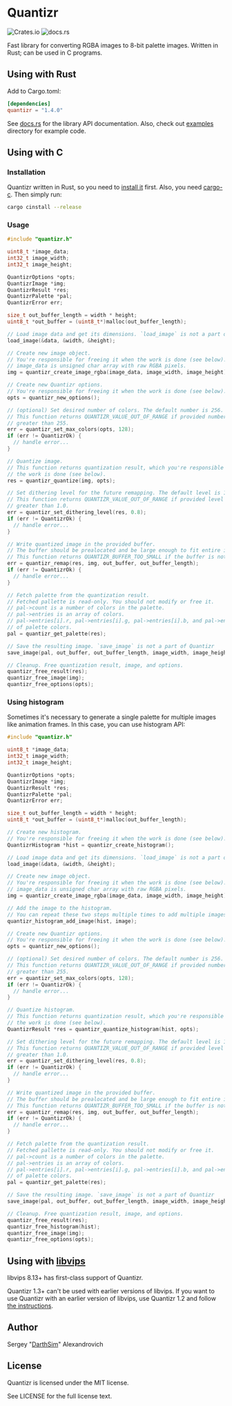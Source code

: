 # Quantizr

![Crates.io](https://img.shields.io/crates/v/quantizr?style=for-the-badge) ![docs.rs](https://img.shields.io/docsrs/quantizr?style=for-the-badge)

Fast library for converting RGBA images to 8-bit palette images. Written in Rust; can be used in C programs.

## Using with Rust

Add to Cargo.toml:

```toml
[dependencies]
quantizr = "1.4.0"
```

See [docs.rs](https://docs.rs/quantizr) for the library API documentation. Also, check out [examples](examples) directory for example code.

## Using with C

### Installation

Quantizr written in Rust, so you need to [install it](https://www.rust-lang.org/tools/install) first. Also, you need [cargo-c](https://github.com/lu-zero/cargo-c#installation). Then simply run:

```bash
cargo cinstall --release
```

### Usage

```c
#include "quantizr.h"

uint8_t *image_data;
int32_t image_width;
int32_t image_height;

QuantizrOptions *opts;
QuantizrImage *img;
QuantizrResult *res;
QuantizrPalette *pal;
QuantizrError err;

size_t out_buffer_length = width * height;
uint8_t *out_buffer = (uint8_t*)malloc(out_buffer_length);

// Load image data and get its dimensions. `load_image` is not a part of Quantizr
load_image(&data, &width, &height);

// Create new image object.
// You're responsible for freeing it when the work is done (see below).
// image_data is unsigned char array with raw RGBA pixels.
img = quantizr_create_image_rgba(image_data, image_width, image_height);

// Create new Quantizr options.
// You're responsible for freeing it when the work is done (see below).
opts = quantizr_new_options();

// (optional) Set desired number of colors. The default number is 256.
// This function returns QUANTIZR_VALUE_OUT_OF_RANGE if provided number is less than 2 or
// greater than 255.
err = quantizr_set_max_colors(opts, 128);
if (err != QuantizrOk) {
  // handle error...
}

// Quantize image.
// This function returns quantization result, which you're responsible to free when
// the work is done (see below).
res = quantizr_quantize(img, opts);

// Set dithering level for the future remapping. The default level is 1.0.
// This function returns QUANTIZR_VALUE_OUT_OF_RANGE if provided level is less than 0.0 or
// greater than 1.0.
err = quantizr_set_dithering_level(res, 0.8);
if (err != QuantizrOk) {
  // handle error...
}

// Write quantized image in the provided buffer.
// The buffer should be prealocated and be large enough to fit entire image (width*height bytes).
// This function returns QUANTIZR_BUFFER_TOO_SMALL if the buffer is not large enough.
err = quantizr_remap(res, img, out_buffer, out_buffer_length);
if (err != QuantizrOk) {
  // handle error...
}

// Fetch palette from the quantization result.
// Fetched pallette is read-only. You should not modify or free it.
// pal->count is a number of colors in the palette.
// pal->entries is an array of colors.
// pal->entries[i].r, pal->entries[i].g, pal->entries[i].b, and pal->entries[i].a are color channels
// of palette colors.
pal = quantizr_get_palette(res);

// Save the resulting image. `save_image` is not a part of Quantizr
save_image(pal, out_buffer, out_buffer_length, image_width, image_height);

// Cleanup. Free quantization result, image, and options.
quantizr_free_result(res);
quantizr_free_image(img);
quantizr_free_options(opts);
```

### Using histogram

Sometimes it's necessary to generate a single palette for multiple images like animation frames. In this case, you can use histogram API:

```c
#include "quantizr.h"

uint8_t *image_data;
int32_t image_width;
int32_t image_height;

QuantizrOptions *opts;
QuantizrImage *img;
QuantizrResult *res;
QuantizrPalette *pal;
QuantizrError err;

size_t out_buffer_length = width * height;
uint8_t *out_buffer = (uint8_t*)malloc(out_buffer_length);

// Create new histogram.
// You're responsible for freeing it when the work is done (see below).
QuantizrHistogram *hist = quantizr_create_histogram();

// Load image data and get its dimensions. `load_image` is not a part of Quantizr
load_image(&data, &width, &height);

// Create new image object.
// You're responsible for freeing it when the work is done (see below).
// image_data is unsigned char array with raw RGBA pixels.
img = quantizr_create_image_rgba(image_data, image_width, image_height);

// Add the image to the histogram.
// You can repeat these two steps multiple times to add multiple images to the histogram.
quantizr_histogram_add_image(hist, image);

// Create new Quantizr options.
// You're responsible for freeing it when the work is done (see below).
opts = quantizr_new_options();

// (optional) Set desired number of colors. The default number is 256.
// This function returns QUANTIZR_VALUE_OUT_OF_RANGE if provided number is less than 2 or
// greater than 255.
err = quantizr_set_max_colors(opts, 128);
if (err != QuantizrOk) {
  // handle error...
}

// Quantize histogram.
// This function returns quantization result, which you're responsible to free when
// the work is done (see below).
QuantizrResult *res = quantizr_quantize_histogram(hist, opts);

// Set dithering level for the future remapping. The default level is 1.0.
// This function returns QUANTIZR_VALUE_OUT_OF_RANGE if provided level is less than 0.0 or
// greater than 1.0.
err = quantizr_set_dithering_level(res, 0.8);
if (err != QuantizrOk) {
  // handle error...
}

// Write quantized image in the provided buffer.
// The buffer should be prealocated and be large enough to fit entire image (width*height bytes).
// This function returns QUANTIZR_BUFFER_TOO_SMALL if the buffer is not large enough.
err = quantizr_remap(res, img, out_buffer, out_buffer_length);
if (err != QuantizrOk) {
  // handle error...
}

// Fetch palette from the quantization result.
// Fetched pallette is read-only. You should not modify or free it.
// pal->count is a number of colors in the palette.
// pal->entries is an array of colors.
// pal->entries[i].r, pal->entries[i].g, pal->entries[i].b, and pal->entries[i].a are color channels
// of palette colors.
pal = quantizr_get_palette(res);

// Save the resulting image. `save_image` is not a part of Quantizr
save_image(pal, out_buffer, out_buffer_length, image_width, image_height);

// Cleanup. Free quantization result, image, and options.
quantizr_free_result(res);
quantizr_free_histogram(hist);
quantizr_free_image(img);
quantizr_free_options(opts);
```

## Using with [libvips](https://github.com/libvips/libvips)

libvips 8.13+ has first-class support of Quantizr.

Quantizr 1.3+ can't be used with earlier versions of libvips. If you want to use Quantizr with an earlier version of libvips, use Quantizr 1.2 and follow [the instructions](https://github.com/DarthSim/quantizr/tree/v1.2.0#using-with-libvips).

## Author

Sergey "[DarthSim](https://github.com/DarthSim)" Alexandrovich

## License

Quantizr is licensed under the MIT license.

See LICENSE for the full license text.

